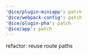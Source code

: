 ```yaml
---
'@ice/plugin-miniapp': patch
'@ice/webpack-config': patch
'@ice/plugin-pha': patch
'@ice/app': patch
---
```


refactor: reuse route paths
